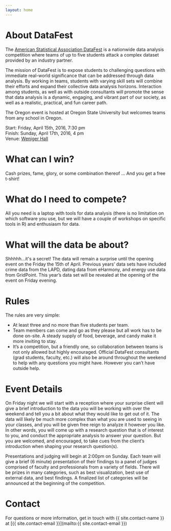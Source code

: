 ```yaml
---
layout: home
---
```


# About DataFest

The [American Statistical Association DataFest](https://www.amstat.org/education/datafest/) is a nationwide data analysis competition where teams of up to five students attack a complex dataset provided by an industry partner.

The mission of DataFest is to expose students to challenging questions with immediate real-world significance that can be addressed through data analysis. By working in teams, students with varying skill sets will combine their efforts and expand their collective data analysis horizons. Interaction among students, as well as with outside consultants will promote the sense that data analysis is a dynamic, engaging, and vibrant part of our society, as well as a realistic, practical, and fun career path.

The Oregon event is hosted at Oregon State University but welcomes teams from any school in Oregon.

Start: Friday, April 15th, 2016, 7:30 pm  
Finish: Sunday, April 17th, 2016, 4 pm  
Venue: [Weniger Hall](http://oregonstate.edu/campusmap/?locations=Weniger+Hall)  

# What can I win?

Cash prizes, fame, glory, or some combination thereof ... And you get a free t-shirt!

# What do I need to compete?

All you need is a laptop with tools for data analysis (there is no limitation on which software you use, but we will have a couple of workshops on specific tools in R) and enthusiasm for data.

# What will the data be about?

Shhhhh...it's a secret!  The data will remain a surprise until the opening event on the Friday the 15th of April.  Previous years’ data sets have included crime data from the LAPD, dating data from eHarmony, and energy use data from GridPoint. This year’s data set will be revealed at the opening of the event on Friday evening.

# Rules

The rules are very simple:

* At least three and no more than five students per team.
* Team members can come and go as they please but all work has to be done on-site. A steady supply of food, beverage, and candy make it more inviting to stay.
* It’s a competition, but a friendly one, so collaboration between teams is not only allowed but highly encouraged. Official DataFest consultants (grad students, faculty, etc.) will also be around throughout the weekend to help with any questions you might have. However you can’t have outside help.

# Event Details

On Friday night we will start with a reception where your surprise client will give a brief introduction to the data you will be working with over the weekend and tell you a bit about what they would like to get out of it. The data will likely be much more complex than what you are used to seeing in your classes, and you will be given free reign to analyze it however you like. In other words, you will come up with a research question that is of interest to you, and conduct the appropriate analysis to answer your question. But you are welcomed, and encouraged, to take cues from the client’s introduction when shaping your research question(s).

Presentations and judging will begin at 2:00pm on Sunday. Each team will give a brief (6 minute) presentation of their findings to a panel of judges comprised of faculty and professionals from a variety of fields. There will be prizes in many categories, such as best visualization, best use of external data, and best findings. A finalized list of categories will be announced at the beginning of the competition.

# Contact

For questions or more information, get in touch with {{ site.contact-name }} at [{{ site.contact-email }}](mailto:{{ site.contact-email  }})
